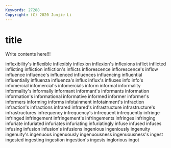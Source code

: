 ```yaml
---
Keywords: 27288
Copyright: (C) 2020 Junjie Li
---
```


# title

Write contents here!!!
 
inflexibility's 
inflexible 
inflexibly 
inflexion 
inflexion's 
inflexions
inflict 
inflicted 
inflicting 
infliction 
infliction's 
inflicts 
inflorescence 
inflorescence's 
inflow 
influence
influence's 
influenced 
influences 
influencing 
influential 
influentially 
influenza 
influenza's 
influx 
influx's
influxes 
info 
info's 
infomercial 
infomercial's 
infomercials 
inform 
informal 
informality 
informality's
informally 
informant 
informant's 
informants 
information 
information's 
informational 
informative 
informed 
informer
informer's 
informers 
informing 
informs 
infotainment 
infotainment's 
infraction 
infraction's 
infractions 
infrared
infrared's 
infrastructure 
infrastructure's 
infrastructures 
infrequency 
infrequency's 
infrequent 
infrequently 
infringe 
infringed
infringement 
infringement's 
infringements 
infringes 
infringing 
infuriate 
infuriated 
infuriates 
infuriating 
infuriatingly
infuse 
infused 
infuses 
infusing 
infusion 
infusion's 
infusions 
ingenious 
ingeniously 
ingenuity
ingenuity's 
ingenuous 
ingenuously 
ingenuousness 
ingenuousness's 
ingest 
ingested 
ingesting 
ingestion 
ingestion's
ingests 
inglorious 
ingot 
